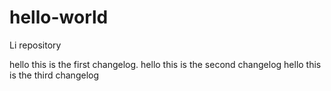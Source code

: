 # hello-world
Li repository

hello this is the first changelog.
hello this is the second changelog
hello this is the third changelog
